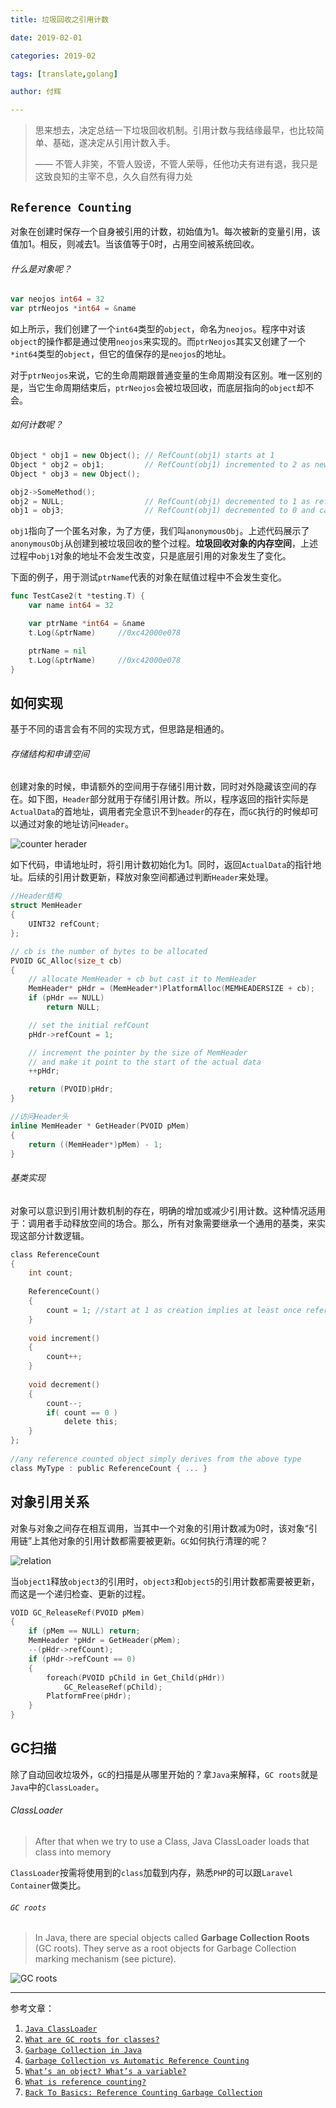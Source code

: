 ```yaml
---
title: 垃圾回收之引用计数

date: 2019-02-01

categories: 2019-02

tags: [translate,golang]

author: 付辉

---
```




> 思来想去，决定总结一下垃圾回收机制。引用计数与我结缘最早，也比较简单、基础，遂决定从引用计数入手。
>
> —— 不管人非笑，不管人毁谤，不管人荣辱，任他功夫有进有退，我只是这致良知的主宰不息，久久自然有得力处



## `Reference Counting`

对象在创建时保存一个自身被引用的计数，初始值为1。每次被新的变量引用，该值加1。相反，则减去1。当该值等于0时，占用空间被系统回收。

###### 什么是对象呢？

```Go
var neojos int64 = 32
var ptrNeojos *int64 = &name
```

如上所示，我们创建了一个`int64`类型的`object`，命名为`neojos`。程序中对该`object`的操作都是通过使用`neojos`来实现的。而`ptrNeojos`其实又创建了一个`*int64`类型的`object`，但它的值保存的是`neojos`的地址。

对于`ptrNeojos`来说，它的生命周期跟普通变量的生命周期没有区别。唯一区别的是，当它生命周期结束后，`ptrNeojos`会被垃圾回收，而底层指向的`object`却不会。

###### 如何计数呢？

```c++
Object * obj1 = new Object(); // RefCount(obj1) starts at 1
Object * obj2 = obj1;         // RefCount(obj1) incremented to 2 as new reference is added
Object * obj3 = new Object(); 

obj2->SomeMethod();
obj2 = NULL;                  // RefCount(obj1) decremented to 1 as ref goes away
obj1 = obj3;                  // RefCount(obj1) decremented to 0 and can be collected
```

`obj1`指向了一个匿名对象，为了方便，我们叫`anonymousObj`。上述代码展示了`anonymousObj`从创建到被垃圾回收的整个过程。**垃圾回收对象的内存空间**，上述过程中`obj1`对象的地址不会发生改变，只是底层引用的对象发生了变化。

下面的例子，用于测试`ptrName`代表的对象在赋值过程中不会发生变化。

```Go
func TestCase2(t *testing.T) {
	var name int64 = 32

	var ptrName *int64 = &name
	t.Log(&ptrName)		//0xc42000e078

	ptrName = nil
	t.Log(&ptrName)		//0xc42000e078
}
```

## 如何实现

基于不同的语言会有不同的实现方式，但思路是相通的。

###### 存储结构和申请空间

创建对象的时候，申请额外的空间用于存储引用计数，同时对外隐藏该空间的存在。如下图，`Header`部分就用于存储引用计数。所以，程序返回的指针实际是`ActualData`的首地址，调用者完全意识不到`header`的存在，而`GC`执行的时候却可以通过对象的地址访问`Header`。

![counter herader](https://msdnshared.blob.core.windows.net/media/TNBlogsFS/BlogFileStorage/blogs_msdn/abhinaba/WindowsLiveWriter/BackToBasicsReferenceCountingGarbageColl_D20A/image_2.png)

如下代码，申请地址时，将引用计数初始化为1。同时，返回`ActualData`的指针地址。后续的引用计数更新，释放对象空间都通过判断`Header`来处理。

```c
//Header结构
struct MemHeader
{
    UINT32 refCount;
};

// cb is the number of bytes to be allocated
PVOID GC_Alloc(size_t cb)
{
    // allocate MemHeader + cb but cast it to MemHeader
    MemHeader* pHdr = (MemHeader*)PlatformAlloc(MEMHEADERSIZE + cb);
    if (pHdr == NULL)
        return NULL;

    // set the initial refCount
    pHdr->refCount = 1;

    // increment the pointer by the size of MemHeader 
    // and make it point to the start of the actual data
    ++pHdr;

    return (PVOID)pHdr;
}

//访问Header头
inline MemHeader * GetHeader(PVOID pMem)
{
    return ((MemHeader*)pMem) - 1;
}
```

###### 基类实现

对象可以意识到引用计数机制的存在，明确的增加或减少引用计数。这种情况适用于：调用者手动释放空间的场合。那么，所有对象需要继承一个通用的基类，来实现这部分计数逻辑。

```c
class ReferenceCount
{
    int count;
 
    ReferenceCount()
    {
        count = 1; //start at 1 as creation implies at least once reference is being made
    }
 
    void increment()
    {
        count++;
    }
 
    void decrement()
    {
        count--;
        if( count == 0 )
            delete this;
    }
};
 
//any reference counted object simply derives from the above type
class MyType : public ReferenceCount { ... }
```

## 对象引用关系

对象与对象之间存在相互调用，当其中一个对象的引用计数减为0时，该对象“引用链”上其他对象的引用计数都需要被更新。`GC`如何执行清理的呢？

![relation](https://msdnshared.blob.core.windows.net/media/TNBlogsFS/BlogFileStorage/blogs_msdn/abhinaba/WindowsLiveWriter/BackToBasicsReferenceCountingGarbageColl_D20A/image_4.png)

当`object1`释放`object3`的引用时，`object3`和`object5`的引用计数都需要被更新，而这是一个递归检查、更新的过程。

```c
VOID GC_ReleaseRef(PVOID pMem)
{
    if (pMem == NULL) return;
    MemHeader *pHdr = GetHeader(pMem);
    --(pHdr->refCount);
    if (pHdr->refCount == 0)
    {
        foreach(PVOID pChild in Get_Child(pHdr)) 
            GC_ReleaseRef(pChild);
        PlatformFree(pHdr);
    }
}
```

## GC扫描

除了自动回收垃圾外，`GC`的扫描是从哪里开始的？拿`Java`来解释，`GC roots`就是`Java`中的`ClassLoader`。

###### ClassLoader

> After that when we try to use a Class, Java ClassLoader loads that class into memory

`ClassLoader`按需将使用到的`class`加载到内存，熟悉`PHP`的可以跟`Laravel Container`做类比。

###### `GC roots`

> In Java, there are special objects called **Garbage Collection Roots** (GC roots). They serve as a root objects for Garbage Collection marking mechanism (see picture).

![GC roots](https://i.stack.imgur.com/8ehun.jpg)



----



参考文章：

1. [`Java ClassLoader`](https://www.journaldev.com/349/java-classloader)
2. [`What are GC roots for classes?`](https://stackoverflow.com/questions/27186799/what-are-gc-roots-for-classes)
3. [`Garbage Collection in Java`](https://www.w3resource.com/java-tutorial/garbage-collection-in-java.php)
4. [`Garbage Collection vs Automatic Reference Counting`](https://medium.com/computed-comparisons/garbage-collection-vs-automatic-reference-counting-a420bd4c7c81)
5. [`What’s an object? What’s a variable?`](https://mortoray.com/2012/01/08/whats-an-object-whats-a-variable/)
6. [`What is reference counting?`](https://mortoray.com/2012/01/08/what-is-reference-counting/)
7. [`Back To Basics: Reference Counting Garbage Collection`](https://blogs.msdn.microsoft.com/abhinaba/2009/01/27/back-to-basics-reference-counting-garbage-collection/)